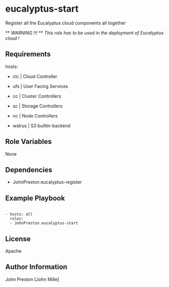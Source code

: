 eucalyptus-start
================

Register all the Eucalyptus cloud components all together

** *WARNING !!!* **
*This role has to be used in the deployment of Eucalyptus cloud !*

Requirements
------------

hosts:

- clc | Cloud Controller

- ufs | User Facing Services

- cc | Cluster Controllers

- sc | Storage Controllers

- nc | Node Controllers

- walrus | S3 builtin-backend


Role Variables
--------------

None

Dependencies
------------

- JohnPreston.eucalyptus-register

Example Playbook
----------------

```

- hosts: all
  roles:
  - JohnPreston.eucalyptus-start

```

License
-------

Apache

Author Information
------------------

John Preston [John Mille]

